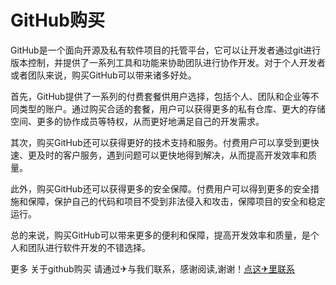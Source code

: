 # GitHub购买

GitHub是一个面向开源及私有软件项目的托管平台，它可以让开发者通过git进行版本控制，并提供了一系列工具和功能来协助团队进行协作开发。对于个人开发者或者团队来说，购买GitHub可以带来诸多好处。

首先，GitHub提供了一系列的付费套餐供用户选择，包括个人、团队和企业等不同类型的账户。通过购买合适的套餐，用户可以获得更多的私有仓库、更大的存储空间、更多的协作成员等特权，从而更好地满足自己的开发需求。

其次，购买GitHub还可以获得更好的技术支持和服务。付费用户可以享受到更快速、更及时的客户服务，遇到问题可以更快地得到解决，从而提高开发效率和质量。

此外，购买GitHub还可以获得更多的安全保障。付费用户可以得到更多的安全措施和保障，保护自己的代码和项目不受到非法侵入和攻击，保障项目的安全和稳定运行。

总的来说，购买GitHub可以带来更多的便利和保障，提高开发效率和质量，是个人和团队进行软件开发的不错选择。

更多 关于github购买 请通过✈与我们联系，感谢阅读,谢谢！[点这✈里联系](https://gg.k02.cc)
